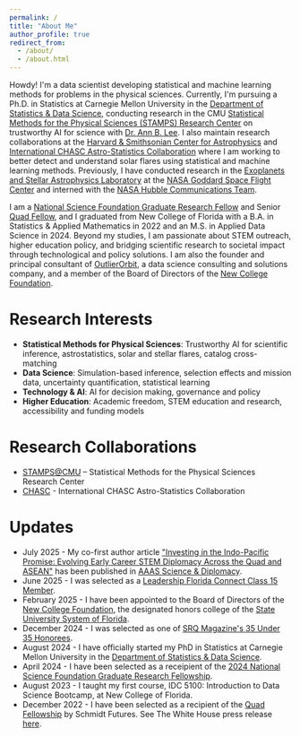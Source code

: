```yaml
---
permalink: /
title: "About Me"
author_profile: true
redirect_from: 
  - /about/
  - /about.html
---
```


Howdy! I'm a data scientist developing statistical and machine learning methods for problems in the physical sciences. Currently, I'm pursuing a Ph.D. in Statistics at Carnegie Mellon University in the [Department of Statistics & Data Science](https://www.cmu.edu/dietrich/statistics-datascience/index.html), conducting research in the CMU [Statistical Methods for the Physical Sciences (STAMPS) Research Center](https://www.cmu.edu/dietrich/statistics-datascience/stamps/) on trustworthy AI for science with [Dr. Ann B. Lee](https://www.stat.cmu.edu/~annlee/). I also maintain research collaborations at the [Harvard & Smithsonian Center for Astrophysics](https://www.cfa.harvard.edu) and [International CHASC Astro-Statistics Collaboration](https://hea-www.harvard.edu/astrostat/) where I am working to better detect and understand solar flares using statistical and machine learning methods. Previously, I have conducted research in the [Exoplanets and Stellar Astrophysics Laboratory](https://science.gsfc.nasa.gov/astrophysics/exoplanets) at the [NASA Goddard Space Flight Center](https://www.google.com/search?client=safari&rls=en&q=nasa+goddard&ie=UTF-8&oe=UTF-8) and interned with the [NASA Hubble Communications Team](https://science.nasa.gov/mission/hubble/team/#mission-operations).

I am a [National Science Foundation Graduate Research Fellow](https://www.nsf.gov/funding/opportunities/grfp-nsf-graduate-research-fellowship-program) and Senior [Quad Fellow](https://www.quadfellowship.org), and I graduated from New College of Florida with a B.A. in Statistics & Applied Mathematics in 2022 and an M.S. in Applied Data Science in 2024. Beyond my studies, I am passionate about STEM outreach, higher education policy, and bridging scientific research to societal impact through technological and policy solutions. I am also the founder and principal consultant of [OutlierOrbit](https://outlierorbit.com), a data science consulting and solutions company, and a member of the Board of Directors of the [New College Foundation](https://www.ncf.edu/alumni/foundation/).

Research Interests
======

* **Statistical Methods for Physical Sciences**: Trustworthy AI for scientific inference, astrostatistics, solar and stellar flares, catalog cross-matching
* **Data Science**: Simulation-based inference, selection effects and mission data, uncertainty quantification, statistical learning
* **Technology & AI**: AI for decision making, governance and policy
* **Higher Education**: Academic freedom, STEM education and research, accessibility and funding models

Research Collaborations
======

* [STAMPS@CMU](https://www.cmu.edu/dietrich/statistics-datascience/stamps/) – Statistical Methods for the Physical Sciences Research Center
* [CHASC](https://hea-www.harvard.edu/astrostat/) - International CHASC Astro-Statistics Collaboration

Updates
======

* July 2025 - My co-first author article ["Investing in the Indo-Pacific Promise: Evolving Early Career STEM Diplomacy Across the Quad and ASEAN"](https://doi.org/10.1126/scidip.aea4232) has been published in [AAAS Science & Diplomacy](https://www.sciencediplomacy.org).
* June 2025 - I was selected as a [Leadership Florida Connect Class 15 Member](https://www.leadershipflorida.org/announcing-the-2025-2026-new-class-members).
* February 2025 - I have been appointed to the Board of Directors of the [New College Foundation](https://www.srqmagazine.com/srq-daily/2025-02-26/26227_New-College-Foundation-Welcomes-Five-Distinguished-Professionals-to-Board-of-Directors), the designated honors college of the [State University System of Florida](https://www.flbog.edu).
* December 2024 - I was selected as one of [SRQ Magazine's 35 Under 35 Honorees](https://www.srqmagazine.com/articles/2110/35-Under-35).
* August 2024 - I have officially started my PhD in Statistics at Carnegie Mellon University in the [Department of Statistics & Data Science](https://www.cmu.edu/dietrich/statistics-datascience/index.html).
* April 2024 - I have been selected as a receipient of the [2024 National Science Foundation Graduate Research Fellowship](https://www.nsfgrfp.org/about/about-grfp/).
* August 2023 - I taught my first course, IDC 5100: Introduction to Data Science Bootcamp, at New College of Florida.
* December 2022 - I have been selected as a recipient of the [Quad Fellowship](https://www.quadfellowship.org/quad-fellows) by Schmidt Futures. See The White House press release [here](https://www.whitehouse.gov/briefing-room/statements-releases/2022/12/09/statement-by-national-security-advisor-jake-sullivan-congratulating-inaugural-quad-fellows/).
